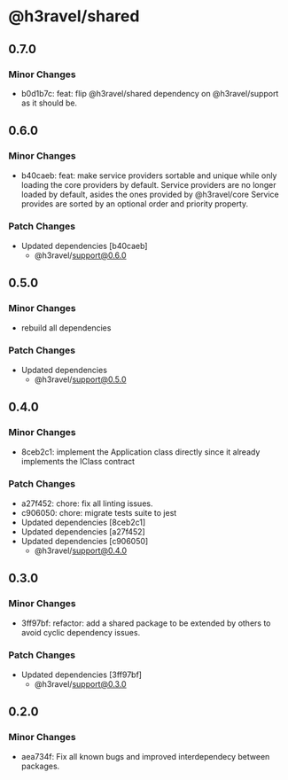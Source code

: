 # @h3ravel/shared

## 0.7.0

### Minor Changes

- b0d1b7c: feat: flip @h3ravel/shared dependency on @h3ravel/support as it should be.

## 0.6.0

### Minor Changes

- b40caeb: feat: make service providers sortable and unique while only loading the core providers by default.
  Service providers are no longer loaded by default, asides the ones provided by @h3ravel/core
  Service provides are sorted by an optional order and priority property.

### Patch Changes

- Updated dependencies [b40caeb]
  - @h3ravel/support@0.6.0

## 0.5.0

### Minor Changes

- rebuild all dependencies

### Patch Changes

- Updated dependencies
  - @h3ravel/support@0.5.0

## 0.4.0

### Minor Changes

- 8ceb2c1: implement the Application class directly since it already implements the IClass contract

### Patch Changes

- a27f452: chore: fix all linting issues.
- c906050: chore: migrate tests suite to jest
- Updated dependencies [8ceb2c1]
- Updated dependencies [a27f452]
- Updated dependencies [c906050]
  - @h3ravel/support@0.4.0

## 0.3.0

### Minor Changes

- 3ff97bf: refactor: add a shared package to be extended by others to avoid cyclic dependency issues.

### Patch Changes

- Updated dependencies [3ff97bf]
  - @h3ravel/support@0.3.0

## 0.2.0

### Minor Changes

- aea734f: Fix all known bugs and improved interdependecy between packages.
